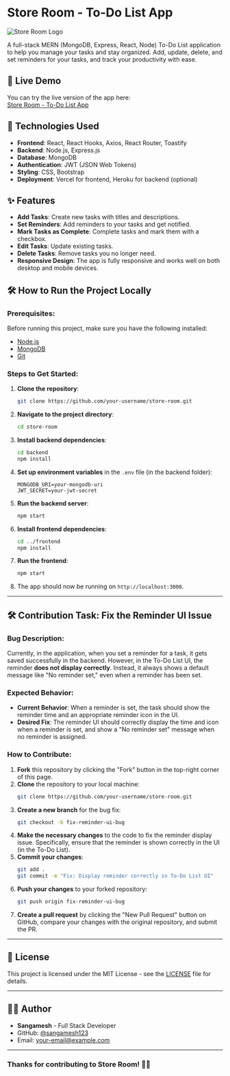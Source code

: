 # Store Room - To-Do List App

![Store Room Logo](https://img.icons8.com/ios/452/task.png)

A full-stack MERN (MongoDB, Express, React, Node) To-Do List application to help you manage your tasks and stay organized. Add, update, delete, and set reminders for your tasks, and track your productivity with ease.

## 🚀 Live Demo
You can try the live version of the app here:  
[Store Room - To-Do List App](https://store-room-aqioly7jf-sangameshs-projects.vercel.app/)

## 🔧 Technologies Used
- **Frontend**: React, React Hooks, Axios, React Router, Toastify
- **Backend**: Node.js, Express.js
- **Database**: MongoDB
- **Authentication**: JWT (JSON Web Tokens)
- **Styling**: CSS, Bootstrap
- **Deployment**: Vercel for frontend, Heroku for backend (optional)

## ✨ Features
- **Add Tasks**: Create new tasks with titles and descriptions.
- **Set Reminders**: Add reminders to your tasks and get notified.
- **Mark Tasks as Complete**: Complete tasks and mark them with a checkbox.
- **Edit Tasks**: Update existing tasks.
- **Delete Tasks**: Remove tasks you no longer need.
- **Responsive Design**: The app is fully responsive and works well on both desktop and mobile devices.

## 🛠️ How to Run the Project Locally

### Prerequisites:
Before running this project, make sure you have the following installed:
- [Node.js](https://nodejs.org/)
- [MongoDB](https://www.mongodb.com/try/download/community)
- [Git](https://git-scm.com/)

### Steps to Get Started:

1. **Clone the repository**:
    ```bash
    git clone https://github.com/your-username/store-room.git
    ```

2. **Navigate to the project directory**:
    ```bash
    cd store-room
    ```

3. **Install backend dependencies**:
    ```bash
    cd backend
    npm install
    ```

4. **Set up environment variables** in the `.env` file (in the backend folder):
    ```
    MONGODB_URI=your-mongodb-uri
    JWT_SECRET=your-jwt-secret
    ```

5. **Run the backend server**:
    ```bash
    npm start
    ```

6. **Install frontend dependencies**:
    ```bash
    cd ../frontend
    npm install
    ```

7. **Run the frontend**:
    ```bash
    npm start
    ```

8. The app should now be running on `http://localhost:3000`.

---

## 🛠️ Contribution Task: Fix the Reminder UI Issue

### Bug Description:
Currently, in the application, when you set a reminder for a task, it gets saved successfully in the backend. However, in the To-Do List UI, the reminder **does not display correctly**. Instead, it always shows a default message like "No reminder set," even when a reminder has been set.

### Expected Behavior:
- **Current Behavior**: When a reminder is set, the task should show the reminder time and an appropriate reminder icon in the UI.
- **Desired Fix**: The reminder UI should correctly display the time and icon when a reminder is set, and show a "No reminder set" message when no reminder is assigned.

### How to Contribute:
1. **Fork** this repository by clicking the "Fork" button in the top-right corner of this page.
2. **Clone** the repository to your local machine:
    ```bash
    git clone https://github.com/your-username/store-room.git
    ```
3. **Create a new branch** for the bug fix:
    ```bash
    git checkout -b fix-reminder-ui-bug
    ```
4. **Make the necessary changes** to the code to fix the reminder display issue. Specifically, ensure that the reminder is shown correctly in the UI (in the To-Do List).
5. **Commit your changes**:
    ```bash
    git add .
    git commit -m "Fix: Display reminder correctly in To-Do List UI"
    ```
6. **Push your changes** to your forked repository:
    ```bash
    git push origin fix-reminder-ui-bug
    ```
7. **Create a pull request** by clicking the "New Pull Request" button on GitHub, compare your changes with the original repository, and submit the PR.

---

## 📝 License
This project is licensed under the MIT License - see the [LICENSE](LICENSE) file for details.

---

## 👨‍💻 Author
- **Sangamesh** - Full Stack Developer
- GitHub: [@sangamesh123](https://github.com/sangamesh123)
- Email: [your-email@example.com](mailto:your-email@example.com)

---

### Thanks for contributing to Store Room! 🚀🎉
